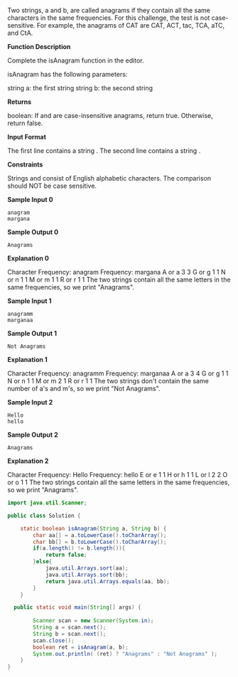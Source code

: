 Two strings, a and b, are called anagrams if they contain all the same characters in the same frequencies. For this challenge, the test is not case-sensitive. For example, the anagrams of CAT are CAT, ACT, tac, TCA, aTC, and CtA.

**Function Description**

Complete the isAnagram function in the editor.

isAnagram has the following parameters:

string a: the first string
string b: the second string

**Returns**

boolean: If  and  are case-insensitive anagrams, return true. Otherwise, return false.

**Input Format**

The first line contains a string .
The second line contains a string .

**Constraints**

Strings  and  consist of English alphabetic characters.
The comparison should NOT be case sensitive.

**Sample Input 0**
```
anagram
margana
```
**Sample Output 0**
```
Anagrams
```
**Explanation 0**

Character	Frequency: anagram	Frequency: margana
A or a	3	3
G or g	1	1
N or n	1	1
M or m	1	1
R or r	1	1
The two strings contain all the same letters in the same frequencies, so we print "Anagrams".

**Sample Input 1**
```
anagramm
marganaa
```
**Sample Output 1**
```
Not Anagrams
```
**Explanation 1**

Character	          Frequency: anagramm	         Frequency: marganaa
A or a	                3                             	4
G or g                  1	                              1
N or n	               	1                               1
M or m	                2	                              1
R or r                	1	                              1
The two strings don't contain the same number of a's and m's, so we print "Not Anagrams".

**Sample Input 2**
```
Hello
hello
```
**Sample Output 2**
```
Anagrams
```
**Explanation 2**

Character	             Frequency: Hello	          Frequency: hello
E or e                     	1                         	1
H or h	                    1	                          1
L or l                    	2                         	2
O or o	                    1                          	1
The two strings contain all the same letters in the same frequencies, so we print "Anagrams".


```java
import java.util.Scanner;

public class Solution {

    static boolean isAnagram(String a, String b) {
        char aa[] = a.toLowerCase().toCharArray();
        char bb[] = b.toLowerCase().toCharArray();
        if(a.length() != b.length()){
            return false;
        }else{
            java.util.Arrays.sort(aa);
            java.util.Arrays.sort(bb);
            return java.util.Arrays.equals(aa, bb);
        }
    }

  public static void main(String[] args) {
    
        Scanner scan = new Scanner(System.in);
        String a = scan.next();
        String b = scan.next();
        scan.close();
        boolean ret = isAnagram(a, b);
        System.out.println( (ret) ? "Anagrams" : "Not Anagrams" );
    }
}
```

